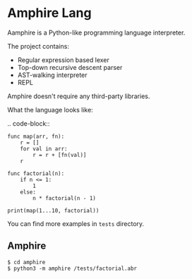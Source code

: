 Amphire Lang
=======
Aamphire is a Python-like programming language interpreter.

The project contains:

- Regular expression based lexer
- Top-down recursive descent parser
- AST-walking interpreter
- REPL

Amphire doesn't require any third-party libraries.

What the language looks like:

.. code-block::

    func map(arr, fn):
        r = []
        for val in arr:
            r = r + [fn(val)]
        r

    func factorial(n):
        if n <= 1:
            1
        else:
            n * factorial(n - 1)

    print(map(1...10, factorial))


You can find more examples in ``tests`` directory.

## Amphire
```
$ cd amphire
$ python3 -m amphire /tests/factorial.abr
```
